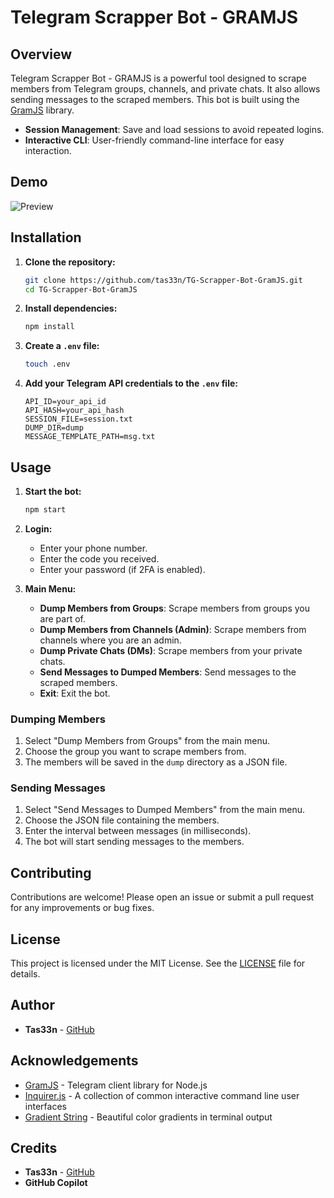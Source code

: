 # Telegram Scrapper Bot - GRAMJS

## Overview

Telegram Scrapper Bot - GRAMJS is a powerful tool designed to scrape members from Telegram groups, channels, and private chats. It also allows sending messages to the scraped members. This bot is built using the [GramJS](https://github.com/gram-js/gramjs) library.

- **Session Management**: Save and load sessions to avoid repeated logins.
- **Interactive CLI**: User-friendly command-line interface for easy interaction.

## Demo

![Preview](prev.gif)

## Installation

1. **Clone the repository:**
    ```sh
    git clone https://github.com/tas33n/TG-Scrapper-Bot-GramJS.git
    cd TG-Scrapper-Bot-GramJS
    ```

2. **Install dependencies:**
    ```sh
    npm install
    ```

3. **Create a `.env` file:**
    ```sh
    touch .env
    ```

4. **Add your Telegram API credentials to the `.env` file:**
    ```
    API_ID=your_api_id
    API_HASH=your_api_hash
    SESSION_FILE=session.txt
    DUMP_DIR=dump
    MESSAGE_TEMPLATE_PATH=msg.txt
    ```

## Usage

1. **Start the bot:**
    ```sh
    npm start
    ```

2. **Login:**
    - Enter your phone number.
    - Enter the code you received.
    - Enter your password (if 2FA is enabled).

3. **Main Menu:**
    - **Dump Members from Groups**: Scrape members from groups you are part of.
    - **Dump Members from Channels (Admin)**: Scrape members from channels where you are an admin.
    - **Dump Private Chats (DMs)**: Scrape members from your private chats.
    - **Send Messages to Dumped Members**: Send messages to the scraped members.
    - **Exit**: Exit the bot.


### Dumping Members

1. Select "Dump Members from Groups" from the main menu.
2. Choose the group you want to scrape members from.
3. The members will be saved in the `dump` directory as a JSON file.

### Sending Messages

1. Select "Send Messages to Dumped Members" from the main menu.
2. Choose the JSON file containing the members.
3. Enter the interval between messages (in milliseconds).
4. The bot will start sending messages to the members.

## Contributing

Contributions are welcome! Please open an issue or submit a pull request for any improvements or bug fixes.

## License

This project is licensed under the MIT License. See the [LICENSE](LICENSE) file for details.

## Author

- **Tas33n** - [GitHub](https://github.com/tas33n)

## Acknowledgements

- [GramJS](https://github.com/gram-js/gramjs) - Telegram client library for Node.js
- [Inquirer.js](https://github.com/SBoudrias/Inquirer.js) - A collection of common interactive command line user interfaces
- [Gradient String](https://github.com/bokub/gradient-string) - Beautiful color gradients in terminal output

## Credits

- **Tas33n** - [GitHub](https://github.com/tas33n)
- **GitHub Copilot**